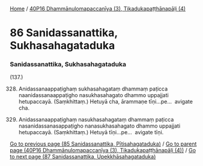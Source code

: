 
[Home](/) / [40P16 Dhammānulomapaccanīya (3), Tikadukapaṭṭhānapāḷi (4)](../40P16.md)

# 86 Sanidassanattika, Sukhasahagataduka

### Sanidassanattika, Sukhasahagataduka

(137.)

328. Anidassanaappaṭighaṃ sukhasahagataṃ dhammaṃ paṭicca naanidassanaappaṭigho nasukhasahagato dhammo uppajjati hetupaccayā. (Saṃkhittaṃ.) Hetuyā cha, ārammaṇe tīṇi…pe…  avigate cha.

329. Anidassanaappaṭighaṃ nasukhasahagataṃ dhammaṃ paṭicca nasanidassanasappaṭigho nanasukhasahagato dhammo uppajjati hetupaccayā. (Saṃkhittaṃ.) Hetuyā tīṇi…pe…  avigate tīṇi.

[Go to previous page (85 Sanidassanattika, Pītisahagataduka)](85.md) / [Go to parent page (40P16 Dhammānulomapaccanīya (3), Tikadukapaṭṭhānapāḷi (4))](0.md) / [Go to next page (87 Sanidassanattika, Upekkhāsahagataduka)](87.md)


